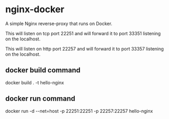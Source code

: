 # nginx-docker
A simple Nginx reverse-proxy that runs on Docker.

This will listen on tcp port 22251 and will forward it to port 33351 listening on the localhost.

This will listen on http port 22257 and will forward it to port 33357 listening on the localhost.

## docker build command
docker build . -t hello-nginx

## docker run command
docker run -d --net=host -p 22251:22251 -p 22257:22257 hello-nginx
